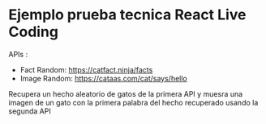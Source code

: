 # Ejemplo prueba tecnica React Live Coding

APIs :

- Fact Random: https://catfact.ninja/facts
- Image Random: https://cataas.com/cat/says/hello

Recupera un hecho aleatorio de gatos de la primera API y muesra una imagen de un gato con la primera palabra del hecho recuperado usando la segunda API 